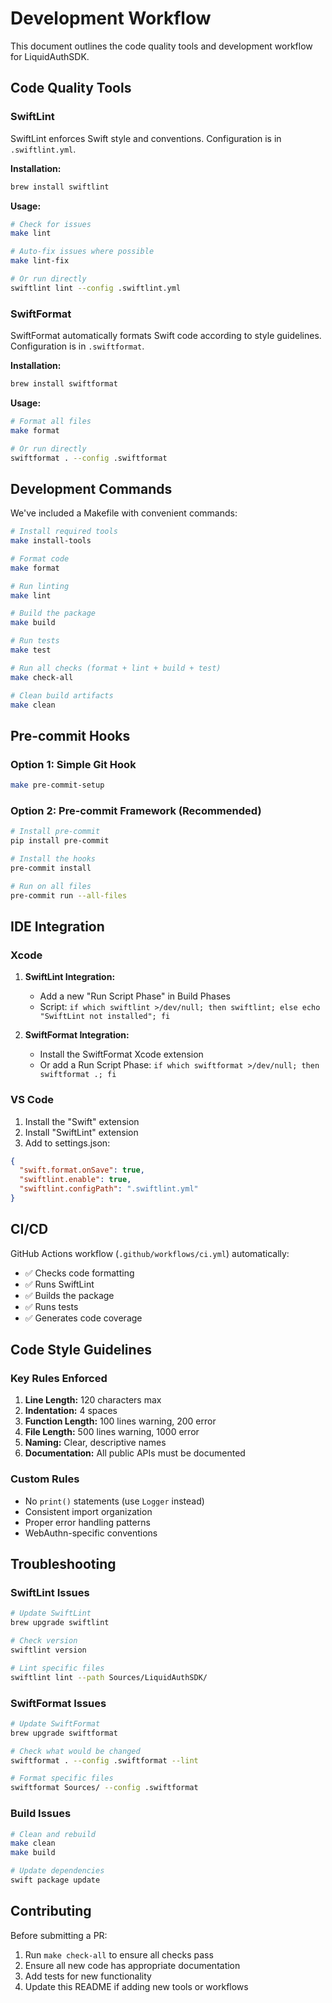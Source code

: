 # Development Workflow

This document outlines the code quality tools and development workflow for LiquidAuthSDK.

## Code Quality Tools

### SwiftLint
SwiftLint enforces Swift style and conventions. Configuration is in `.swiftlint.yml`.

**Installation:**
```bash
brew install swiftlint
```

**Usage:**
```bash
# Check for issues
make lint

# Auto-fix issues where possible
make lint-fix

# Or run directly
swiftlint lint --config .swiftlint.yml
```

### SwiftFormat
SwiftFormat automatically formats Swift code according to style guidelines. Configuration is in `.swiftformat`.

**Installation:**
```bash
brew install swiftformat
```

**Usage:**
```bash
# Format all files
make format

# Or run directly
swiftformat . --config .swiftformat
```

## Development Commands

We've included a Makefile with convenient commands:

```bash
# Install required tools
make install-tools

# Format code
make format

# Run linting
make lint

# Build the package
make build

# Run tests
make test

# Run all checks (format + lint + build + test)
make check-all

# Clean build artifacts
make clean
```

## Pre-commit Hooks

### Option 1: Simple Git Hook
```bash
make pre-commit-setup
```

### Option 2: Pre-commit Framework (Recommended)
```bash
# Install pre-commit
pip install pre-commit

# Install the hooks
pre-commit install

# Run on all files
pre-commit run --all-files
```

## IDE Integration

### Xcode
1. **SwiftLint Integration:**
   - Add a new "Run Script Phase" in Build Phases
   - Script: `if which swiftlint >/dev/null; then swiftlint; else echo "SwiftLint not installed"; fi`

2. **SwiftFormat Integration:**
   - Install the SwiftFormat Xcode extension
   - Or add a Run Script Phase: `if which swiftformat >/dev/null; then swiftformat .; fi`

### VS Code
1. Install the "Swift" extension
2. Install "SwiftLint" extension
3. Add to settings.json:
```json
{
  "swift.format.onSave": true,
  "swiftlint.enable": true,
  "swiftlint.configPath": ".swiftlint.yml"
}
```

## CI/CD

GitHub Actions workflow (`.github/workflows/ci.yml`) automatically:
- ✅ Checks code formatting
- ✅ Runs SwiftLint
- ✅ Builds the package
- ✅ Runs tests
- ✅ Generates code coverage

## Code Style Guidelines

### Key Rules Enforced

1. **Line Length:** 120 characters max
2. **Indentation:** 4 spaces
3. **Function Length:** 100 lines warning, 200 error
4. **File Length:** 500 lines warning, 1000 error
5. **Naming:** Clear, descriptive names
6. **Documentation:** All public APIs must be documented

### Custom Rules

- No `print()` statements (use `Logger` instead)
- Consistent import organization
- Proper error handling patterns
- WebAuthn-specific conventions

## Troubleshooting

### SwiftLint Issues
```bash
# Update SwiftLint
brew upgrade swiftlint

# Check version
swiftlint version

# Lint specific files
swiftlint lint --path Sources/LiquidAuthSDK/
```

### SwiftFormat Issues
```bash
# Update SwiftFormat
brew upgrade swiftformat

# Check what would be changed
swiftformat . --config .swiftformat --lint

# Format specific files
swiftformat Sources/ --config .swiftformat
```

### Build Issues
```bash
# Clean and rebuild
make clean
make build

# Update dependencies
swift package update
```

## Contributing

Before submitting a PR:
1. Run `make check-all` to ensure all checks pass
2. Ensure all new code has appropriate documentation
3. Add tests for new functionality
4. Update this README if adding new tools or workflows
